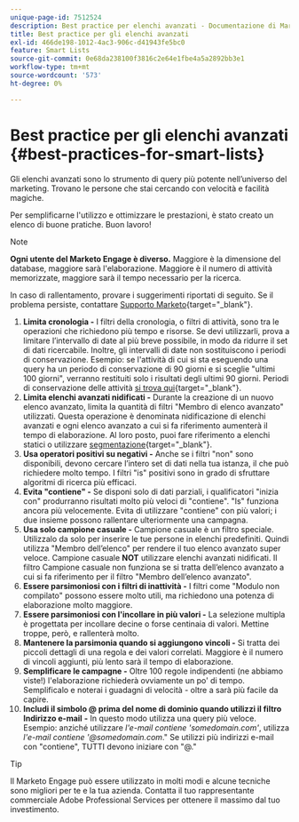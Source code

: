 ```yaml
---
unique-page-id: 7512524
description: Best practice per elenchi avanzati - Documentazione di Marketo - Documentazione del prodotto
title: Best practice per gli elenchi avanzati
exl-id: 466de198-1012-4ac3-906c-d41943fe5bc0
feature: Smart Lists
source-git-commit: 0e68da238100f3816c2e64e1fbe4a5a2892bb3e1
workflow-type: tm+mt
source-wordcount: '573'
ht-degree: 0%

---
```


# Best practice per gli elenchi avanzati {#best-practices-for-smart-lists}

Gli elenchi avanzati sono lo strumento di query più potente nell’universo del marketing. Trovano le persone che stai cercando con velocità e facilità magiche.

Per semplificarne l&#39;utilizzo e ottimizzare le prestazioni, è stato creato un elenco di buone pratiche. Buon lavoro!

>[!NOTE]
>
>**Ogni utente del Marketo Engage è diverso.** Maggiore è la dimensione del database, maggiore sarà l&#39;elaborazione. Maggiore è il numero di attività memorizzate, maggiore sarà il tempo necessario per la ricerca.
>
>In caso di rallentamento, provare i suggerimenti riportati di seguito. Se il problema persiste, contattare [Supporto Marketo](https://nation.marketo.com/t5/Support/ct-p/Support){target="_blank"}.

1. **Limita cronologia -** I filtri della cronologia, o filtri di attività, sono tra le operazioni che richiedono più tempo e risorse. Se devi utilizzarli, prova a limitare l’intervallo di date al più breve possibile, in modo da ridurre il set di dati ricercabile. Inoltre, gli intervalli di date non sostituiscono i periodi di conservazione. Esempio: se l&#39;attività di cui si sta eseguendo una query ha un periodo di conservazione di 90 giorni e si sceglie &quot;ultimi 100 giorni&quot;, verranno restituiti solo i risultati degli ultimi 90 giorni. Periodi di conservazione delle attività [si trova qui](https://nation.marketo.com/t5/knowledgebase/marketo-activities-data-retention-policy/ta-p/251480){target="_blank"}.
1. **Limita elenchi avanzati nidificati -** Durante la creazione di un nuovo elenco avanzato, limita la quantità di filtri &quot;Membro di elenco avanzato&quot; utilizzati. Questa operazione è denominata nidificazione di elenchi avanzati e ogni elenco avanzato a cui si fa riferimento aumenterà il tempo di elaborazione. Al loro posto, puoi fare riferimento a elenchi statici o utilizzare [segmentazione](/help/marketo/product-docs/personalization/segmentation-and-snippets/segmentation/create-a-segmentation.md){target="_blank"}.
1. **Usa operatori positivi su negativi -** Anche se i filtri &quot;non&quot; sono disponibili, devono cercare l’intero set di dati nella tua istanza, il che può richiedere molto tempo. I filtri &quot;is&quot; positivi sono in grado di sfruttare algoritmi di ricerca più efficaci.
1. **Evita &quot;contiene&quot; -** Se disponi solo di dati parziali, i qualificatori &quot;inizia con&quot; produrranno risultati molto più veloci di &quot;contiene&quot;. &quot;Is&quot; funziona ancora più velocemente. Evita di utilizzare &quot;contiene&quot; con più valori; i due insieme possono rallentare ulteriormente una campagna.
1. **Usa solo campione casuale -** Campione casuale è un filtro speciale. Utilizzalo da solo per inserire le tue persone in elenchi predefiniti. Quindi utilizza &quot;Membro dell’elenco&quot; per rendere il tuo elenco avanzato super veloce. Campione casuale **NOT** utilizzare elenchi avanzati nidificati. Il filtro Campione casuale non funziona se si tratta dell’elenco avanzato a cui si fa riferimento per il filtro &quot;Membro dell’elenco avanzato&quot;.
1. **Essere parsimoniosi con i filtri di inattività -** I filtri come &quot;Modulo non compilato&quot; possono essere molto utili, ma richiedono una potenza di elaborazione molto maggiore.
1. **Essere parsimoniosi con l&#39;incollare in più valori -** La selezione multipla è progettata per incollare decine o forse centinaia di valori. Mettine troppe, però, e rallenterà molto.
1. **Mantenere la parsimonia quando si aggiungono vincoli -** Si tratta dei piccoli dettagli di una regola e dei valori correlati. Maggiore è il numero di vincoli aggiunti, più lento sarà il tempo di elaborazione.
1. **Semplificare le campagne -** Oltre 100 regole indipendenti (ne abbiamo viste!) l&#39;elaborazione richiederà ovviamente un po&#39; di tempo. Semplificalo e noterai i guadagni di velocità - oltre a sarà più facile da capire.
1. **Includi il simbolo @ prima del nome di dominio quando utilizzi il filtro Indirizzo e-mail** **-** In questo modo utilizza una query più veloce. Esempio: anziché utilizzare _l&#39;e-mail contiene &#39;somedomain.com&#39;_, utilizza _l&#39;e-mail contiene &#39;@somedomain.com_.&quot; Se utilizzi più indirizzi e-mail con &quot;contiene&quot;, TUTTI devono iniziare con &quot;@.&quot;

>[!TIP]
>
>Il Marketo Engage può essere utilizzato in molti modi e alcune tecniche sono migliori per te e la tua azienda. Contatta il tuo rappresentante commerciale Adobe Professional Services per ottenere il massimo dal tuo investimento.
